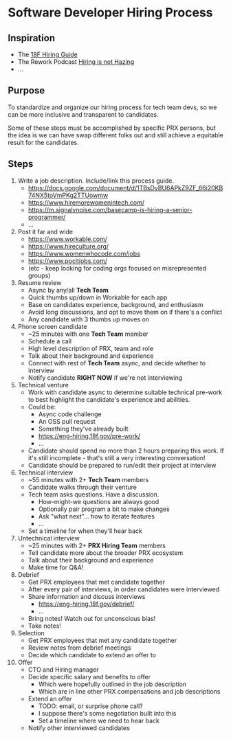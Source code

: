 # Software Developer Hiring Process

## Inspiration

- The [18F Hiring Guide](https://eng-hiring.18f.gov/)
- The Rework Podcast [Hiring is not Hazing](https://rework.fm/hiring-is-not-hazing/)
- ...

## Purpose

To standardize and organize our hiring process for tech team devs, so we can
be more inclusive and transparent to candidates.

Some of these steps must be accomplished by specific PRX persons, but the idea
is we can have swap different folks out and still achieve a equitable result
for the candidates.

## Steps

1. Write a job description. Include/link this process guide.
    - https://docs.google.com/document/d/1TBsDvBU6APkZ9ZF_66i20KB74NX5toVmPKg2TTUowmw
    - https://www.hiremorewomenintech.com/
    - https://m.signalvnoise.com/basecamp-is-hiring-a-senior-programmer/
    - ...
2. Post it far and wide
    - https://www.workable.com/
    - https://www.hireculture.org/
    - https://www.womenwhocode.com/jobs
    - https://www.pocitjobs.com/
    - (etc - keep looking for coding orgs focused on misrepresented groups)
3. Resume review
    - Async by any/all **Tech Team**
    - Quick thumbs up/down in Workable for each app
    - Base on candidates experience, background, and enthusiasm
    - Avoid long discussions, and opt to move them on if there's a conflict
    - Any candidate with 3 thumbs up moves on
4. Phone screen candidate
    - ~25 minutes with one **Tech Team** member
    - Schedule a call
    - High level description of PRX, team and role
    - Talk about their background and experience
    - Connect with rest of **Tech Team** async, and decide whether to interview
    - Notify candidate **RIGHT NOW** if we're not interviewing
5. Technical venture
    - Work with candidate async to determine suitable technical pre-work to best
      highlight the candidate's experience and abilities.
    - Could be:
      - Async code challenge
      - An OSS pull request
      - Something they've already built
      - https://eng-hiring.18f.gov/pre-work/
      - ...
    - Candidate should spend no more than 2 hours preparing this work. If it's
      still incomplete - that's still a very interesting conversation!
    - Candidate should be prepared to run/edit their project at interview
6. Technical interview
    - ~55 minutes with 2+ **Tech Team** members
    - Candidate walks through their venture
    - Tech team asks questions. Have a discussion.
      - How-might-we questions are always good
      - Optionally pair program a bit to make changes
      - Ask "what next"... how to iterate features
      - ...
    - Set a timeline for when they'll hear back
7. Untechnical interview
    - ~25 minutes with 2+ **PRX Hiring Team** members
    - Tell candidate more about the broader PRX ecosystem
    - Talk about their background and experience
    - Make time for Q&A!
8. Debrief
    - Get PRX employees that met candidate together
    - After every pair of interviews, in order candidates were interviewed
    - Share information and discuss interviews
      - https://eng-hiring.18f.gov/debrief/
      - ...
    - Bring notes! Watch out for unconscious bias!
    - Take notes!
9. Selection
    - Get PRX employees that met any candidate together
    - Review notes from debrief meetings
    - Decide which candidate to extend an offer to
10. Offer
    - CTO and Hiring manager
    - Decide specific salary and benefits to offer
      - Which were hopefully outlined in the job description
      - Which are in line other PRX compensations and job descriptions
    - Extend an offer
      - TODO: email, or surprise phone call?
      - I suppose there's some negotiation built into this
      - Set a timeline where we need to hear back
    - Notify other interviewed candidates